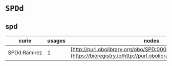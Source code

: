 # `SPDd`
## spd
| curie        |   usages | nodes                                                                                                           |
|--------------|----------|-----------------------------------------------------------------------------------------------------------------|
| SPDd:Ramirez |        1 | [http://purl.obolibrary.org/obo/SPD:0000377](https://bioregistry.io/http://purl.obolibrary.org/obo/SPD:0000377) |
